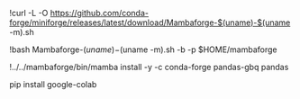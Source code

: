 !curl -L -O https://github.com/conda-forge/miniforge/releases/latest/download/Mambaforge-$(uname)-$(uname -m).sh

!bash Mambaforge-$(uname)-$(uname -m).sh -b -p $HOME/mambaforge

!../../mambaforge/bin/mamba install -y -c conda-forge pandas-gbq pandas

pip install google-colab
